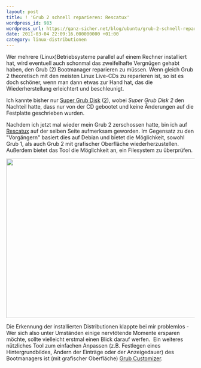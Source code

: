 ```yaml
---
layout: post
title: ! 'Grub 2 schnell reparieren: Rescatux'
wordpress_id: 983
wordpress_url: https://ganz-sicher.net/blog/ubuntu/grub-2-schnell-reparieren-rescatux/
date: 2011-03-04 22:09:16.000000000 +01:00
category: linux-distributionen
---
```

Wer mehrere (Linux)Betriebsysteme parallel auf einem Rechner installiert hat, wird eventuell auch schonmal das zweifelhafte Vergn&uuml;gen gehabt haben, den Grub (2) Bootmanager reparieren zu m&uuml;ssen. Wenn gleich Grub 2 theoretisch mit den meisten Linux Live-CDs zu reparieren ist, so ist es doch sch&ouml;ner, wenn man dann etwas zur Hand hat, das die Wiederherstellung erleichtert und beschleunigt.
<!--more-->

Ich kannte bisher nur <a href="http://www.supergrubdisk.org/super-grub-disk/">Super Grub Disk</a> (<a href="http://www.supergrubdisk.org/super-grub2-disk/">2</a>), wobei <em>Super Grub Disk 2</em> den Nachteil hatte, dass nur von der CD gebootet und keine &Auml;nderungen auf die Festplatte geschrieben wurden.

Nachdem ich jetzt mal wieder mein Grub 2 zerschossen hatte, bin ich auf <a href="http://www.supergrubdisk.org/rescatux/">Rescatux</a> auf der selben Seite aufmerksam geworden. Im Gegensatz zu den "Vorg&auml;ngern" basiert dies auf Debian und bietet die M&ouml;glichkeit, sowohl Grub 1, als auch Grub 2 mit grafischer Oberfl&auml;che wiederherzustellen. Au&szlig;erdem bietet das Tool die M&ouml;glichkeit an, ein Filesystem zu &uuml;berpr&uuml;fen.&nbsp;

<img class="borderimg centered" src="{{site.url}}/wp-content/uploads/rescatux_main_menu.png" alt="" width="607" height="425" />

Die Erkennung der installierten Distributionen klappte bei mir problemlos - Wer sich also unter Umst&auml;nden einige nervt&ouml;tende Momente ersparen m&ouml;chte, sollte vielleicht erstmal einen Blick darauf werfen.&nbsp;
Ein weiteres n&uuml;tzliches Tool zum einfachen Anpassen (z.B. Festlegen eines Hintergrundbildes, &Auml;ndern der Eintr&auml;ge oder der Anzeigedauer) des Bootmanagers ist (mit grafischer Oberfl&auml;che) <a href="https://launchpad.net/grub-customizer">Grub Customizer</a>.&nbsp;
